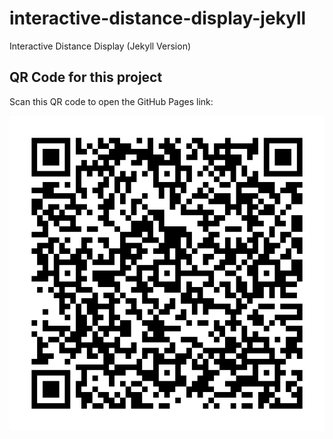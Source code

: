 # interactive-distance-display-jekyll
Interactive Distance Display (Jekyll Version)

## QR Code for this project
Scan this QR code to open the GitHub Pages link:

![QR Code](interactive_distance_display_qr.png)
